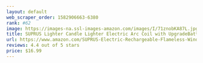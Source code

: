 ```yaml
---
layout: default 
﻿web_scraper_order: 1582906663-6380
rank: #62
image: https://images-na.ssl-images-amazon.com/images/I/71znobKA87L.jpg
title: SUPRUS Lighter Candle Lighter Electric Arc Coil with UpgradeBatteryIndicator Triple Safety…
url: https://www.amazon.com/SUPRUS-Electric-Rechargeable-Flameless-Windproof/dp/B07F9KMY2T/ref=zg_mw_hpc_62?_encoding=UTF8&psc=1&refRID=25WQDBTAJF2JRCYG7BG8
reviews: 4.4 out of 5 stars
price: $16.99 
---
```

